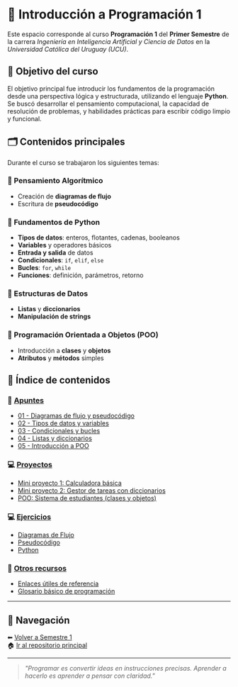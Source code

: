 # 📘 Introducción a Programación 1

Este espacio corresponde al curso **Programación 1** del **Primer Semestre** de la carrera *Ingeniería en Inteligencia Artificial y Ciencia de Datos* en la *Universidad Católica del Uruguay (UCU)*.

## 🎯 Objetivo del curso

El objetivo principal fue introducir los fundamentos de la programación desde una perspectiva lógica y estructurada, utilizando el lenguaje **Python**. Se buscó desarrollar el pensamiento computacional, la capacidad de resolución de problemas, y habilidades prácticas para escribir código limpio y funcional.

## 🗂 Contenidos principales

Durante el curso se trabajaron los siguientes temas:

### 🔹 Pensamiento Algorítmico
- Creación de **diagramas de flujo**
- Escritura de **pseudocódigo**

### 🔹 Fundamentos de Python
- **Tipos de datos**: enteros, flotantes, cadenas, booleanos
- **Variables** y operadores básicos
- **Entrada y salida** de datos
- **Condicionales**: `if`, `elif`, `else`
- **Bucles**: `for`, `while`
- **Funciones**: definición, parámetros, retorno

### 🔹 Estructuras de Datos
- **Listas** y **diccionarios**
- **Manipulación de strings**

### 🔹 Programación Orientada a Objetos (POO)
- Introducción a **clases** y **objetos**
- **Atributos** y **métodos** simples

## 📁 Índice de contenidos

### 📝 [Apuntes](./apuntes/)
- [01 - Diagramas de flujo y pseudocódigo](./apuntes/01_diagramas_y_pseudocodigo.md)
- [02 - Tipos de datos y variables](./apuntes/02_tipos_de_datos.md)
- [03 - Condicionales y bucles](./apuntes/03_condicionales_y_bucles.md)
- [04 - Listas y diccionarios](./apuntes/04_listas_y_diccionarios.md)
- [05 - Introducción a POO](./apuntes/05_poo_basico.md)

### 💻 [Proyectos](./proyectos/)
- [Mini proyecto 1: Calculadora básica](./proyectos/calculadora_basica/)
- [Mini proyecto 2: Gestor de tareas con diccionarios](./proyectos/gestor_tareas/)
- [POO: Sistema de estudiantes (clases y objetos)](./proyectos/sistema_estudiantes/)

### 💻 [Ejercicios](./proyectos/)
- [Diagramas de Flujo](./proyectos/calculadora_basica/)
- [Pseudocódigo](./proyectos/gestor_tareas/)
- [Python](./proyectos/sistema_estudiantes/)

### 📂 [Otros recursos](./otros/)
- [Enlaces útiles de referencia](./otros/enlaces_utiles.md)
- [Glosario básico de programación](./otros/glosario.md)

---

## 🧭 Navegación

⬅ [Volver a Semestre 1](../)  
🏠 [Ir al repositorio principal](../../README.md)

---

> *"Programar es convertir ideas en instrucciones precisas. Aprender a hacerlo es aprender a pensar con claridad."*

